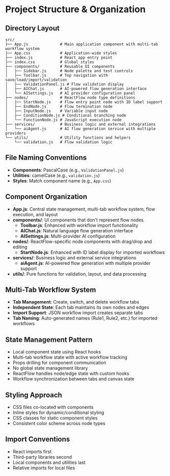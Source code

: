 # Project Structure & Organization

## Directory Layout

```
src/
├── App.js              # Main application component with multi-tab workflow system
├── App.css             # Application-wide styles
├── index.js            # React app entry point
├── index.css           # Global styles
├── components/         # Reusable UI components
│   ├── Sidebar.js      # Node palette and test controls
│   ├── Toolbar.js      # Top navigation with save/load/import/validation
│   ├── ValidationPanel.js # Flow validation display
│   ├── AIChat.js       # AI-powered flow generation interface
│   └── AISettings.js   # AI provider configuration panel
├── nodes/              # ReactFlow node type definitions
│   ├── StartNode.js    # Flow entry point node with ID label support
│   ├── EndNode.js      # Flow termination node
│   ├── InputNode.js    # Variable input node
│   ├── ConditionNode.js # Conditional branching node
│   └── FunctionNode.js # JavaScript execution node
├── services/           # Business logic and external integrations
│   └── aiAgent.js      # AI flow generation service with multiple providers
└── utils/              # Utility functions and helpers
    └── validation.js   # Flow validation logic
```

## File Naming Conventions

- **Components**: PascalCase (e.g., `ValidationPanel.js`)
- **Utilities**: camelCase (e.g., `validation.js`)
- **Styles**: Match component name (e.g., `App.css`)

## Component Organization

- **App.js**: Central state management, multi-tab workflow system, flow execution, and layout
- **components/**: UI components that don't represent flow nodes
  - **Toolbar.js**: Enhanced with workflow import functionality
  - **AIChat.js**: Natural language flow generation interface
  - **AISettings.js**: Multi-provider AI configuration
- **nodes/**: ReactFlow-specific node components with drag/drop and editing
  - **StartNode.js**: Enhanced with ID label display for imported workflows
- **services/**: Business logic and external service integrations
  - **aiAgent.js**: AI-powered flow generation with multiple provider support
- **utils/**: Pure functions for validation, layout, and data processing

## Multi-Tab Workflow System

- **Tab Management**: Create, switch, and delete workflow tabs
- **Independent State**: Each tab maintains its own nodes and edges
- **Import Support**: JSON workflow import creates separate tabs
- **Tab Naming**: Auto-generated names (Rule1, Rule2, etc.) for imported workflows

## State Management Pattern

- Local component state using React hooks
- Multi-tab workflow state with active workflow tracking
- Props drilling for component communication
- No global state management library
- ReactFlow handles node/edge state with custom hooks
- Workflow synchronization between tabs and canvas state

## Styling Approach

- CSS files co-located with components
- Inline styles for dynamic/conditional styling
- CSS classes for static component styles
- Consistent color scheme across node types

## Import Conventions

- React imports first
- Third-party libraries second
- Local components and utilities last
- Relative imports for local files